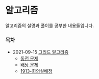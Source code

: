 # 알고리즘

알고리즘의 설명과 풀이를 공부한 내용들입니다.


### 목차

- 2021-09-15 [그리드 알고리즘](./Greedy/탐욕알고리즘.md)
  - [동전 문제](./Greedy/problems/동전문제.py)
  - [배낭 문제](./Greedy/problems/배낭문제.py)
  - [1913-회의실배정](./Greedy/problems/1913-회의실배정.py)